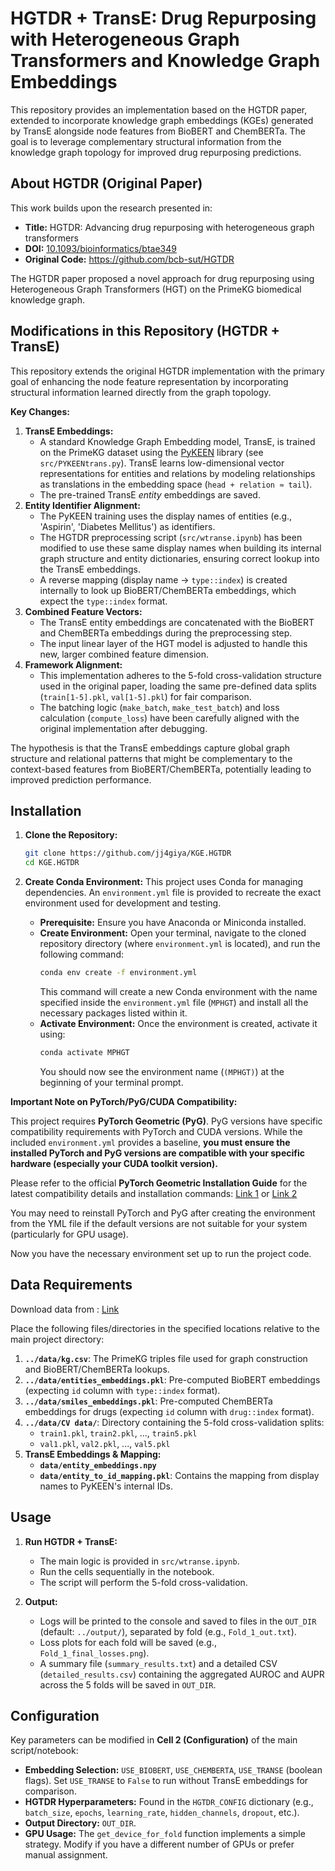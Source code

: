 # HGTDR + TransE: Drug Repurposing with Heterogeneous Graph Transformers and Knowledge Graph Embeddings

This repository provides an implementation based on the HGTDR paper, extended to incorporate knowledge graph embeddings (KGEs) generated by TransE alongside node features from BioBERT and ChemBERTa. The goal is to leverage complementary structural information from the knowledge graph topology for improved drug repurposing predictions.

## About HGTDR (Original Paper)

This work builds upon the research presented in:

*   **Title:** HGTDR: Advancing drug repurposing with heterogeneous graph transformers
*   **DOI:** [10.1093/bioinformatics/btae349](https://doi.org/10.1093/bioinformatics/btae349)
*   **Original Code:** https://github.com/bcb-sut/HGTDR

The HGTDR paper proposed a novel approach for drug repurposing using Heterogeneous Graph Transformers (HGT) on the PrimeKG biomedical knowledge graph.

## Modifications in this Repository (HGTDR + TransE)

This repository extends the original HGTDR implementation with the primary goal of enhancing the node feature representation by incorporating structural information learned directly from the graph topology.

**Key Changes:**

1.  **TransE Embeddings:**
    *   A standard Knowledge Graph Embedding model, TransE, is trained on the PrimeKG dataset using the [PyKEEN](https://github.com/pykeen/pykeen) library (see `src/PYKEENtrans.py`). TransE learns low-dimensional vector representations for entities and relations by modeling relationships as translations in the embedding space (`head + relation ≈ tail`).
    *   The pre-trained TransE *entity* embeddings are saved.
2.  **Entity Identifier Alignment:**
    *   The PyKEEN training uses the display names of entities (e.g., 'Aspirin', 'Diabetes Mellitus') as identifiers.
    *   The HGTDR preprocessing script (`src/wtranse.ipynb`) has been modified to use these same display names when building its internal graph structure and entity dictionaries, ensuring correct lookup into the TransE embeddings. 
    *   A reverse mapping (display name -> `type::index`) is created internally to look up BioBERT/ChemBERTa embeddings, which expect the `type::index` format.
3.  **Combined Feature Vectors:**
    *   The TransE entity embeddings are concatenated with the BioBERT and ChemBERTa embeddings during the preprocessing step.
    *   The input linear layer of the HGT model is adjusted to handle this new, larger combined feature dimension.
4.  **Framework Alignment:**
    *   This implementation adheres to the 5-fold cross-validation structure used in the original paper, loading the same pre-defined data splits (`train[1-5].pkl`, `val[1-5].pkl`) for fair comparison.
    *   The batching logic (`make_batch`, `make_test_batch`) and loss calculation (`compute_loss`) have been carefully aligned with the original implementation after debugging.

The hypothesis is that the TransE embeddings capture global graph structure and relational patterns that might be complementary to the context-based features from BioBERT/ChemBERTa, potentially leading to improved prediction performance.

## Installation

1.  **Clone the Repository:**
    ```bash
    git clone https://github.com/jj4giya/KGE.HGTDR
    cd KGE.HGTDR
    ```

2.  **Create Conda Environment:**
    This project uses Conda for managing dependencies. An `environment.yml` file is provided to recreate the exact environment used for development and testing.
    *   **Prerequisite:** Ensure you have Anaconda or Miniconda installed.
    *   **Create Environment:** Open your terminal, navigate to the cloned repository directory (where `environment.yml` is located), and run the following command:
        ```bash
        conda env create -f environment.yml
        ```
        This command will create a new Conda environment with the name specified inside the `environment.yml` file (`MPHGT`) and install all the necessary packages listed within it.
    *   **Activate Environment:** Once the environment is created, activate it using:
        ```bash
        conda activate MPHGT
        ```
        You should now see the environment name (`(MPHGT)`) at the beginning of your terminal prompt.

**Important Note on PyTorch/PyG/CUDA Compatibility:**

This project requires **PyTorch Geometric (PyG)**. PyG versions have specific compatibility requirements with PyTorch and CUDA versions. While the included `environment.yml` provides a baseline, **you must ensure the installed PyTorch and PyG versions are compatible with your specific hardware (especially your CUDA toolkit version).**

Please refer to the official **PyTorch Geometric Installation Guide** for the latest compatibility details and installation commands:
[Link 1](https://pytorch-geometric.readthedocs.io/en/latest/install/installation.html)
or
[Link 2](https://pytorch-geometric.com/whl/)

You may need to reinstall PyTorch and PyG after creating the environment from the YML file if the default versions are not suitable for your system (particularly for GPU usage).

Now you have the necessary environment set up to run the project code.

## Data Requirements

Download data from : [Link](https://dml.ir/HGTDR_data)

Place the following files/directories in the specified locations relative to the main project directory:

1.  **`../data/kg.csv`**: The PrimeKG triples file used for graph construction and BioBERT/ChemBERTa lookups.
2.  **`../data/entities_embeddings.pkl`**: Pre-computed BioBERT embeddings (expecting `id` column with `type::index` format).
3.  **`../data/smiles_embeddings.pkl`**: Pre-computed ChemBERTa embeddings for drugs (expecting `id` column with `drug::index` format).
4.  **`../data/CV data/`**: Directory containing the 5-fold cross-validation splits:
    *   `train1.pkl`, `train2.pkl`, ..., `train5.pkl`
    *   `val1.pkl`, `val2.pkl`, ..., `val5.pkl`
5.  **TransE Embeddings & Mapping:**
    *   **`data/entity_embeddings.npy`**
    *   **`data/entity_to_id_mapping.pkl`**: Contains the mapping from display names to PyKEEN's internal IDs.

## Usage

1.  **Run HGTDR + TransE:**
    *   The main logic is provided in `src/wtranse.ipynb`.
    *   Run the cells sequentially in the notebook.
    *   The script will perform the 5-fold cross-validation.

2.  **Output:**
    *   Logs will be printed to the console and saved to files in the `OUT_DIR` (default: `../output/`), separated by fold (e.g., `Fold_1_out.txt`).
    *   Loss plots for each fold will be saved (e.g., `Fold_1_final_losses.png`).
    *   A summary file (`summary_results.txt`) and a detailed CSV (`detailed_results.csv`) containing the aggregated AUROC and AUPR across the 5 folds will be saved in `OUT_DIR`.

## Configuration

Key parameters can be modified in **Cell 2 (Configuration)** of the main script/notebook:

*   **Embedding Selection:** `USE_BIOBERT`, `USE_CHEMBERTA`, `USE_TRANSE` (boolean flags). Set `USE_TRANSE` to `False` to run without TransE embeddings for comparison.
*   **HGTDR Hyperparameters:** Found in the `HGTDR_CONFIG` dictionary (e.g., `batch_size`, `epochs`, `learning_rate`, `hidden_channels`, `dropout`, etc.).
*   **Output Directory:** `OUT_DIR`.
*   **GPU Usage:** The `get_device_for_fold` function implements a simple strategy. Modify if you have a different number of GPUs or prefer manual assignment.
